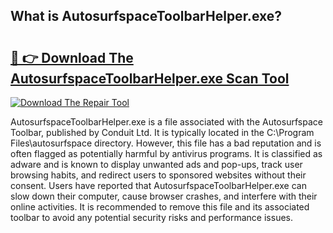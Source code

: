 ## What is AutosurfspaceToolbarHelper.exe? 

# <h2><a href="https://exedetect.com/download.php?AutosurfspaceToolbarHelper.exe">🔗 👉 Download The AutosurfspaceToolbarHelper.exe Scan Tool</a></h2>

[![Download The Repair Tool](https://exedetect.com/download-button.jpg)](https://exedetect.com/download.php?AutosurfspaceToolbarHelper.exe)

AutosurfspaceToolbarHelper.exe is a file associated with the Autosurfspace Toolbar, published by Conduit Ltd. It is typically located in the C:\Program Files\autosurfspace directory. However, this file has a bad reputation and is often flagged as potentially harmful by antivirus programs. It is classified as adware and is known to display unwanted ads and pop-ups, track user browsing habits, and redirect users to sponsored websites without their consent. Users have reported that AutosurfspaceToolbarHelper.exe can slow down their computer, cause browser crashes, and interfere with their online activities. It is recommended to remove this file and its associated toolbar to avoid any potential security risks and performance issues.